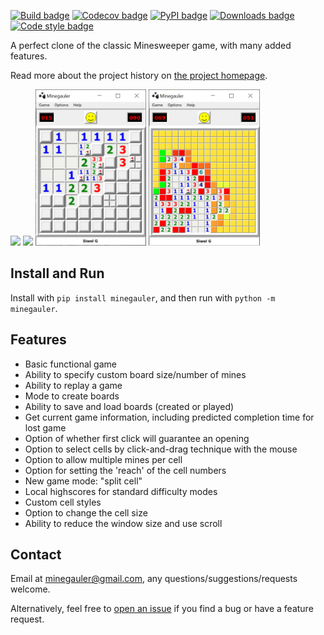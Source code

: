 [![Build badge](https://img.shields.io/github/workflow/status/LewisGaul/minegauler/Workflow%20for%20full%20test%20matrix/dev)](https://github.com/LewisGaul/minegauler/actions?query=workflow%3A%22Workflow+for+full+test+matrix%22+branch%3Adev)
[![Codecov badge](https://img.shields.io/codecov/c/github/LewisGaul/minegauler/dev)](https://codecov.io/gh/LewisGaul/minegauler/)
[![PyPI badge](https://img.shields.io/pypi/v/minegauler.svg)](https://pypi.python.org/pypi/minegauler/)
[![Downloads badge](https://img.shields.io/github/downloads/LewisGaul/minegauler/total)](https://github.com/LewisGaul/minegauler/releases/)
[![Code style badge](https://img.shields.io/badge/code%20style-black-000000.svg)](https://black.readthedocs.io/en/stable/)


A perfect clone of the classic Minesweeper game, with many added features.

Read more about the project history on [the project homepage](https://github.com/LewisGaul/minegauler).


<img src="https://raw.githubusercontent.com/LewisGaul/minegauler/e3fa64f404952fe70ad8acaa83a53504e90e5e22/img/screenshots/beginner_start.png" height=250> <img src="https://raw.githubusercontent.com/LewisGaul/minegauler/e3fa64f404952fe70ad8acaa83a53504e90e5e22/img/screenshots/beginner_win.png" height=250> <img src="https://raw.githubusercontent.com/LewisGaul/minegauler/e3fa64f404952fe70ad8acaa83a53504e90e5e22/img/screenshots/split-cell-intermediate.png" height=250> <img src="https://raw.githubusercontent.com/LewisGaul/minegauler/e3fa64f404952fe70ad8acaa83a53504e90e5e22/img/screenshots/intermediate_probs.PNG" height=250>


## Install and Run

Install with `pip install minegauler`, and then run with `python -m minegauler`.


## Features

- Basic functional game
- Ability to specify custom board size/number of mines
- Ability to replay a game
- Mode to create boards
- Ability to save and load boards (created or played)
- Get current game information, including predicted completion time for lost game
- Option of whether first click will guarantee an opening
- Option to select cells by click-and-drag technique with the mouse
- Option to allow multiple mines per cell
- Option for setting the 'reach' of the cell numbers
- New game mode: "split cell"
- Local highscores for standard difficulty modes
- Custom cell styles
- Option to change the cell size
- Ability to reduce the window size and use scroll


## Contact

Email at minegauler@gmail.com, any questions/suggestions/requests welcome.

Alternatively, feel free to [open an issue](https://github.com/LewisGaul/minegauler/issues) if you find a bug or have a feature request.
